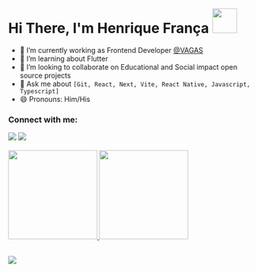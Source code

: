 # Hi There, I'm Henrique França <img src="https://media.giphy.com/media/hvRJCLFzcasrR4ia7z/giphy.gif" width="50" height="50"/>

- 🔭 I’m currently working as Frontend Developer [@VAGAS](https://github.com/VAGAS-com)
- 🚀 I’m learning about Flutter
- 👯 I’m looking to collaborate on Educational and Social impact open source projects
- 💬 Ask me about `[Git, React, Next, Vite, React Native, Javascript, Typescript]`
- 😄 Pronouns: Him/His

<h3 align="left">Connect with me:</h3>
<div>  
  <a href="https://www.linkedin.com/in/euhenriquefranca/" target="_blank"><img src="https://img.shields.io/badge/-LinkedIn-%230077B5?style=for-the-badge&logo=linkedin&logoColor=white" target="_blank"></a> 
 <a href = "mailto:euhenriquefranca@gmail.com"><img src="https://img.shields.io/badge/Gmail-D14836?style=for-the-badge&logo=gmail&logoColor=white" target="_blank"></a>
 </div>
<br>
<div>
  <a href="https://github.com/euhenriquefranca">
  <img height="180em" src="https://github-readme-stats.vercel.app/api?username=euhenriquefranca&show_icons=true&theme=radical&include_all_commits=true&count_private=true"/>
  <img height="180em" src="https://github-readme-stats.vercel.app/api/top-langs/?username=euhenriquefranca&layout=compact&langs_count=7&theme=radical"/>
</div>
</div>

<br>

![](https://komarev.com/ghpvc/?username=your-github-euhenriquefranca&color=FC438E&style=flat&label=visitors)
